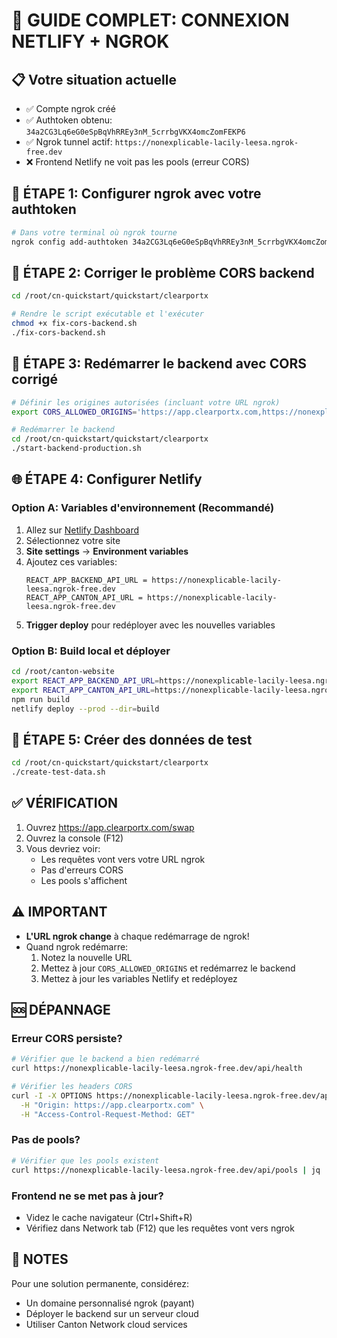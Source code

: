 # 🚀 GUIDE COMPLET: CONNEXION NETLIFY + NGROK

## 📋 Votre situation actuelle
- ✅ Compte ngrok créé  
- ✅ Authtoken obtenu: `34a2CG3Lq6eG0eSpBqVhRREy3nM_5crrbgVKX4omcZomFEKP6`
- ✅ Ngrok tunnel actif: `https://nonexplicable-lacily-leesa.ngrok-free.dev`
- ❌ Frontend Netlify ne voit pas les pools (erreur CORS)

## 🔧 ÉTAPE 1: Configurer ngrok avec votre authtoken

```bash
# Dans votre terminal où ngrok tourne
ngrok config add-authtoken 34a2CG3Lq6eG0eSpBqVhRREy3nM_5crrbgVKX4omcZomFEKP6
```

## 🔧 ÉTAPE 2: Corriger le problème CORS backend

```bash
cd /root/cn-quickstart/quickstart/clearportx

# Rendre le script exécutable et l'exécuter
chmod +x fix-cors-backend.sh
./fix-cors-backend.sh
```

## 🔧 ÉTAPE 3: Redémarrer le backend avec CORS corrigé

```bash
# Définir les origines autorisées (incluant votre URL ngrok)
export CORS_ALLOWED_ORIGINS='https://app.clearportx.com,https://nonexplicable-lacily-leesa.ngrok-free.app,https://nonexplicable-lacily-leesa.ngrok-free.dev,http://localhost:3000'

# Redémarrer le backend
cd /root/cn-quickstart/quickstart/clearportx
./start-backend-production.sh
```

## 🌐 ÉTAPE 4: Configurer Netlify

### Option A: Variables d'environnement (Recommandé)
1. Allez sur [Netlify Dashboard](https://app.netlify.com)
2. Sélectionnez votre site
3. **Site settings** → **Environment variables**
4. Ajoutez ces variables:
   ```
   REACT_APP_BACKEND_API_URL = https://nonexplicable-lacily-leesa.ngrok-free.dev
   REACT_APP_CANTON_API_URL = https://nonexplicable-lacily-leesa.ngrok-free.dev
   ```
5. **Trigger deploy** pour redéployer avec les nouvelles variables

### Option B: Build local et déployer
```bash
cd /root/canton-website
export REACT_APP_BACKEND_API_URL=https://nonexplicable-lacily-leesa.ngrok-free.dev
export REACT_APP_CANTON_API_URL=https://nonexplicable-lacily-leesa.ngrok-free.dev
npm run build
netlify deploy --prod --dir=build
```

## 🧪 ÉTAPE 5: Créer des données de test

```bash
cd /root/cn-quickstart/quickstart/clearportx
./create-test-data.sh
```

## ✅ VÉRIFICATION

1. Ouvrez https://app.clearportx.com/swap
2. Ouvrez la console (F12)
3. Vous devriez voir:
   - Les requêtes vont vers votre URL ngrok
   - Pas d'erreurs CORS
   - Les pools s'affichent

## ⚠️ IMPORTANT

- **L'URL ngrok change** à chaque redémarrage de ngrok!
- Quand ngrok redémarre:
  1. Notez la nouvelle URL
  2. Mettez à jour `CORS_ALLOWED_ORIGINS` et redémarrez le backend
  3. Mettez à jour les variables Netlify et redéployez

## 🆘 DÉPANNAGE

### Erreur CORS persiste?
```bash
# Vérifier que le backend a bien redémarré
curl https://nonexplicable-lacily-leesa.ngrok-free.dev/api/health

# Vérifier les headers CORS
curl -I -X OPTIONS https://nonexplicable-lacily-leesa.ngrok-free.dev/api/pools \
  -H "Origin: https://app.clearportx.com" \
  -H "Access-Control-Request-Method: GET"
```

### Pas de pools?
```bash
# Vérifier que les pools existent
curl https://nonexplicable-lacily-leesa.ngrok-free.dev/api/pools | jq .
```

### Frontend ne se met pas à jour?
- Videz le cache navigateur (Ctrl+Shift+R)
- Vérifiez dans Network tab (F12) que les requêtes vont vers ngrok

## 📝 NOTES

Pour une solution permanente, considérez:
- Un domaine personnalisé ngrok (payant)
- Déployer le backend sur un serveur cloud
- Utiliser Canton Network cloud services
